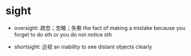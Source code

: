 # sight

- oversight: 疏忽；忽略；失察 the fact of making a mistake because you forget to do sth or you do not notice sth

- shortsight: 近视 an inability to see distant objects clearly
